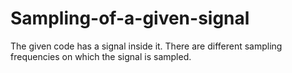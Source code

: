 # Sampling-of-a-given-signal
The given code has a signal inside it. There are different sampling frequencies on which the signal is sampled.  
